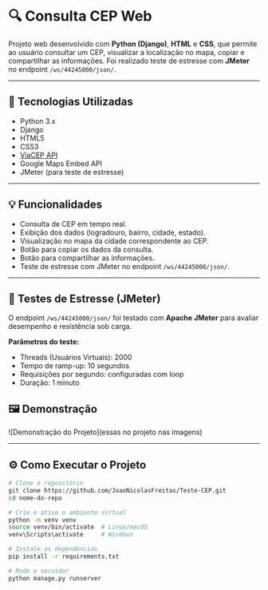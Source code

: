 # 🔍 Consulta CEP Web

Projeto web desenvolvido com **Python (Django)**, **HTML** e **CSS**, que permite ao usuário consultar um CEP, visualizar a localização no mapa, copiar e compartilhar as informações. Foi realizado teste de estresse com **JMeter** no endpoint `/ws/44245000/json/`.

---

## 🚀 Tecnologias Utilizadas

- Python 3.x
- Django
- HTML5
- CSS3
- [ViaCEP API](https://viacep.com.br/)
- Google Maps Embed API
- JMeter (para teste de estresse)

---

## 💡 Funcionalidades

- Consulta de CEP em tempo real.
- Exibição dos dados (logradouro, bairro, cidade, estado).
- Visualização no mapa da cidade correspondente ao CEP.
- Botão para copiar os dados da consulta.
- Botão para compartilhar as informações.
- Teste de estresse com JMeter no endpoint `/ws/44245000/json/`.

---

## 🧪 Testes de Estresse (JMeter)

O endpoint `/ws/44245000/json/` foi testado com **Apache JMeter** para avaliar desempenho e resistência sob carga.

**Parâmetros do teste:**
- Threads (Usuários Virtuais): 2000
- Tempo de ramp-up: 10 segundos
- Requisições por segundo: configuradas com loop
- Duração: 1 minuto

## 🖼️ Demonstração

![Demonstração do Projeto](essas no projeto nas imagens)

---

## ⚙️ Como Executar o Projeto

```bash
# Clone o repositório
git clone https://github.com/JoaoNicolasFreitas/Teste-CEP.git
cd nome-do-repo

# Crie e ative o ambiente virtual
python -m venv venv
source venv/bin/activate  # Linux/macOS
venv\Scripts\activate     # Windows

# Instale as dependências
pip install -r requirements.txt

# Rode o servidor
python manage.py runserver
